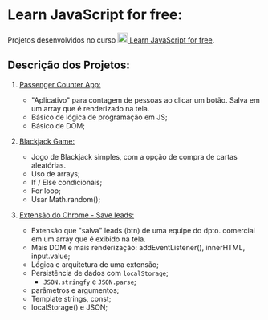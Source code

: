 # Learn JavaScript for free:

Projetos desenvolvidos no curso  [<img src="https://upload.wikimedia.org/wikipedia/commons/thumb/9/99/Unofficial_JavaScript_logo_2.svg/1200px-Unofficial_JavaScript_logo_2.svg.png" alt="Logo JavaScript" width="20"/> Learn JavaScript for free](https://scrimba.com/learn/learnjavascript).

## Descrição dos Projetos:

1. [Passenger Counter App:](1-people-counter-app)

    * "Aplicativo" para contagem de pessoas ao clicar um botão. Salva em um array que é renderizado na tela.
    * Básico de lógica de programação em JS;
    * Básico de DOM;

2. [Blackjack Game:](2-blackjack-game)

    * Jogo de Blackjack simples, com a opção de compra de cartas aleatórias.
    * Uso de arrays;
    * If / Else condicionais;
    * For loop;
    * Usar Math.random();

3. [Extensão do Chrome - Save leads:](3-chrome-extension)

    * Extensão que "salva" leads (btn) de uma equipe do dpto. comercial em um array que é exibido na tela.
    * Mais DOM e mais renderização: addEventListener(), innerHTML, input.value;
    * Lógica e arquitetura de uma extensão;
    * Persistência de dados com `localStorage`;
        * `JSON.stringfy` e `JSON.parse`;
    * parâmetros e argumentos;
    * Template strings, const;
    * localStorage() e JSON;
